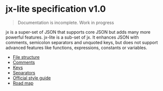 # jx-lite specification v1.0

> Documentation is incomplete. Work in progress

jx is a super-set of JSON that supports core JSON but adds many more powerful features.
jx-lite is a sub-set of jx. It enhances JSON with comments, semicolon separators and unquoted keys, but does not support advanced features like functions, expressions, constants or variables. 

- [File structure](structure-lite.md)
- [Comments](comments.md)
- [Keys](keys.md)
- [Separators](separators.md)
- [Official style guide](styleguide-lite.md)
- [Road map](roadmap-lite.md)
